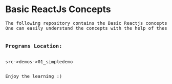 <h1>Basic ReactJs Concepts</h1>
<pre>
The following repository contains the Basic Reactjs concepts based programs.
One can easily understand the concepts with the help of these programs.

<h3>Programs Location:</h3>
src->demos->01_simpledemo

Enjoy the learning :)
</pre>
